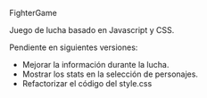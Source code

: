 FighterGame

Juego de lucha basado en Javascript y CSS.


Pendiente en siguientes versiones:
- Mejorar la información durante la lucha.
- Mostrar los stats en la selección de personajes.
- Refactorizar el código del style.css

